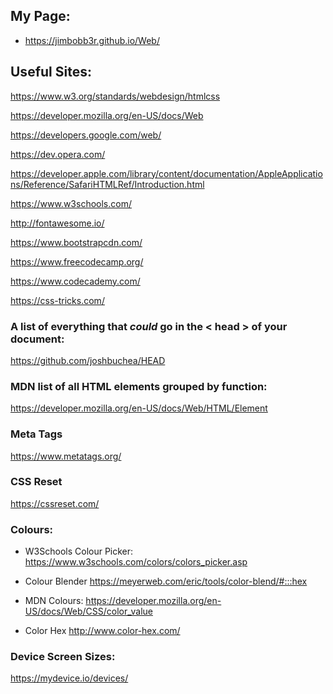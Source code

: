 ## My Page: 

- https://jimbobb3r.github.io/Web/ 

## Useful Sites:
 
https://www.w3.org/standards/webdesign/htmlcss 

https://developer.mozilla.org/en-US/docs/Web

https://developers.google.com/web/

https://dev.opera.com/

https://developer.apple.com/library/content/documentation/AppleApplications/Reference/SafariHTMLRef/Introduction.html

https://www.w3schools.com/

http://fontawesome.io/ 

https://www.bootstrapcdn.com/

https://www.freecodecamp.org/ 

https://www.codecademy.com/ 

https://css-tricks.com/

### A list of everything that *could* go in the < head > of your document: 
  
https://github.com/joshbuchea/HEAD 

### MDN list of all HTML elements grouped by function: 

https://developer.mozilla.org/en-US/docs/Web/HTML/Element

### Meta Tags 

https://www.metatags.org/

### CSS Reset 

https://cssreset.com/


### Colours:  
 
- W3Schools Colour Picker:
https://www.w3schools.com/colors/colors_picker.asp

- Colour Blender 
https://meyerweb.com/eric/tools/color-blend/#:::hex

- MDN Colours: 
https://developer.mozilla.org/en-US/docs/Web/CSS/color_value 

- Color Hex
http://www.color-hex.com/


### Device Screen Sizes: 

https://mydevice.io/devices/
